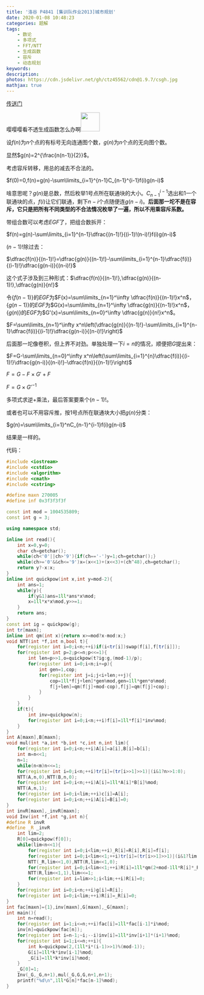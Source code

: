 ```yaml
---
title: '洛谷 P4841 [集训队作业2013]城市规划'
date: 2020-01-08 10:48:23
categories: 题解
tags:
	- 数论
	- 多项式
	- FFT/NTT
	- 生成函数
	- 容斥
	- 动态规划
keywords:
description:
photos: https://cdn.jsdelivr.net/gh/ctz45562/cdn@1.9.7/csgh.jpg
mathjax: true
---
```


[传送门](https://www.luogu.com.cn/problem/P4841)

嘤嘤嘤看不透生成函数怎么办啊<img class="emoji-coda lazyload"  onerror="imgError(this,3)" src="https://cdn.jsdelivr.net/gh/ctz45562/cdn@1.7.9/lazyload.gif" data-src="https://cdn.jsdelivr.net/gh/ctz45562/cdn@1.9.2/emojis/chino/23.png" style="height:50px;width:auto">

<!--more-->

设$f(n)$为$n$个点的有标号无向连通图个数，$g(n)$为$n$个点的无向图个数。

显然$g(n)=2^{\frac{n(n-1)}{2}}$。

考虑容斥转移，用总的减去不合法的。

$f(0)=0,f(n)=g(n)-\sum\limits_{i=1}^{n-1}C_{n-1}^{i-1}f(i)g(n-i)$

啥意思呢？$g(n)$是总数，然后枚举$1$号点所在联通块的大小。$C_{n-1}^{i-1}$选出和$1$一个联通块的点，$f(i)$让它们联通，剩下$n-i$个点随便连$g(n-i)$。**后面那一坨不是在容斥，它只是把所有不同类型的不合法情况枚举了一遍，所以不用乘容斥系数。**

带组合数可以考虑$EGF$了，把组合数拆开：

$f(n)=g(n)-\sum\limits_{i=1}^{n-1}\dfrac{(n-1)!}{(i-1)!(n-i)!}f(i)g(n-i)$

$(n-1)!$除过去：

$\dfrac{f(n)}{(n-1)!}=\dfrac{g(n)}{(n-1)!}-\sum\limits_{i=1}^{n-1}\dfrac{f(i)}{(i-1)!}\dfrac{g(n-i)}{(n-i)!}$

这个式子涉及到三种形式：$\dfrac{f(n)}{(n-1)!},\dfrac{g(n)}{(n-1)!},\dfrac{g(n)}{n!}$

令$\{f(n-1)\}$的$EGF$为$F(x)=\sum\limits_{n=1}^\infty \dfrac{f(n)}{(n-1)!}x^n$，$\{g(n-1)\}$的$EGF$为$G(x)=\sum\limits_{n=1}^\infty \dfrac{g(n)}{(n-1)!}x^n$，$\{g(n)\}$的$EGF$为$G'(x)=\sum\limits_{n=0}^\infty \dfrac{g(n)}{n!}x^n$。

$F=\sum\limits_{n=1}^\infty x^n\left(\dfrac{g(n)}{(n-1)!}-\sum\limits_{i=1}^{n-1}\dfrac{f(i)}{(i-1)!}\dfrac{g(n-i)}{(n-i)!}\right)$

后面那一坨像卷积，但上界不对劲。单独处理一下$i=n$的情况，顺便把$G$提出来：

$F=G-\sum\limits_{n=0}^\infty x^n\left(\sum\limits_{i=1}^{n}\dfrac{f(i)}{(i-1)!}\dfrac{g(n-i)}{(n-i)!}-\dfrac{f(n)}{(n-1)!}\right)$

$F=G-F\times G'+F$

$F=G\times G'^{-1}$

多项式求逆+乘法，最后答案要乘个$(n-1)!$。

或者也可以不用容斥推，按$1$号点所在联通块大小把$g(n)$分类：

$g(n)=\sum\limits_{i=1}^nC_{n-1}^{i-1}f(i)g(n-i)$

结果是一样的。

代码：

``` cpp
#include <iostream>
#include <cstdio>
#include <algorithm>
#include <cmath>
#include <cstring>

#define maxn 270005
#define inf 0x3f3f3f3f

const int mod = 1004535809;
const int g = 3;

using namespace std;

inline int read(){
	int x=0,y=0;
	char ch=getchar();
	while(ch<'0'||ch>'9'){if(ch=='-')y=1;ch=getchar();}
	while(ch>='0'&&ch<='9')x=(x<<1)+(x<<3)+(ch^48),ch=getchar();
	return y?-x:x;
}
inline int quickpow(int x,int y=mod-2){
	int ans=1;
	while(y){
		if(y&1)ans=1ll*ans*x%mod;
		x=1ll*x*x%mod,y>>=1;
	}
	return ans;
}
const int ig = quickpow(g);
int tr[maxn];
inline int qm(int x){return x>=mod?x-mod:x;}
void NTT(int *f,int n,bool t){
	for(register int i=0;i<n;++i)if(i<tr[i])swap(f[i],f[tr[i]]);
	for(register int p=2;p<=n;p<<=1){
		int len=p>>1,o=quickpow(t?ig:g,(mod-1)/p);
		for(register int i=0;i<n;i+=p){
			int gen=1,cop;
			for(register int j=i;j<i+len;++j){
				cop=1ll*f[j+len]*gen%mod,gen=1ll*gen*o%mod;
				f[j+len]=qm(f[j]+mod-cop),f[j]=qm(f[j]+cop);
			}
		}
	}
	if(t){
		int inv=quickpow(n);
		for(register int i=0;i<n;++i)f[i]=1ll*f[i]*inv%mod;
	}
}
int A[maxn],B[maxn];
void mul(int *a,int *b,int *c,int n,int lim){
	for(register int i=0;i<n;++i)A[i]=a[i],B[i]=b[i];
	int m=n<<1;
	n=1;
	while(n<m)n<<=1;
	for(register int i=0;i<n;++i)tr[i]=(tr[i>>1]>>1)|(i&1?n>>1:0);
	NTT(A,n,0),NTT(B,n,0);
	for(register int i=0;i<n;++i)A[i]=1ll*A[i]*B[i]%mod;
	NTT(A,n,1);
	for(register int i=0;i<lim;++i)c[i]=A[i];
	for(register int i=0;i<n;++i)A[i]=B[i]=0;
}
int invR[maxn],_invR[maxn];
void Inv(int *f,int *g,int n){
#define R invR
#define _R _invR
	int lim=2;
	R[0]=quickpow(f[0]);
	while(lim<n<<1){
		for(register int i=0;i<lim;++i)_R[i]=R[i],R[i]=f[i];
		for(register int i=0;i<lim<<1;++i)tr[i]=(tr[i>>1]>>1)|(i&1?lim:0);
		NTT(_R,lim<<1,0),NTT(R,lim<<1,0);
		for(register int i=0;i<lim<<1;++i)R[i]=1ll*qm(2+mod-1ll*R[i]*_R[i]%mod)*_R[i]%mod;
		NTT(R,lim<<1,1),lim<<=1;
		for(register int i=lim>>1;i<lim;++i)R[i]=0;
	}
	for(register int i=0;i<n;++i)g[i]=R[i];
	for(register int i=0;i<lim;++i)R[i]=_R[i]=0;
}
int fac[maxn]={1},inv[maxn],G[maxn],_G[maxn];
int main(){
	int n=read();
	for(register int i=1;i<=n;++i)fac[i]=1ll*fac[i-1]*i%mod;
	inv[n]=quickpow(fac[n]);
	for(register int i=n-1;~i;--i)inv[i]=1ll*inv[i+1]*(i+1)%mod;
	for(register int i=1;i<=n;++i){
		int k=quickpow(2,(1ll*i*(i-1)>>1)%(mod-1));
		G[i]=1ll*k*inv[i-1]%mod;
		_G[i]=1ll*k*inv[i]%mod;
	}
	_G[0]=1;
	Inv(_G,_G,n+1),mul(_G,G,G,n+1,n+1);
	printf("%d\n",1ll*G[n]*fac[n-1]%mod);
}
```